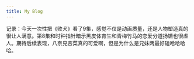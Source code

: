 ```yaml
---
title: My Blog
---
```


记录：今天一次性把《败犬》看了9集，感觉不仅是动画质量，还是人物塑造真的很让人满意。第8集和时钟指针暗示黑皮体育生和青梅竹马的恋爱分道扬镳也很虐人。期待后续表现，八奈見杏菜真的可爱啊，但是为什么是兄妹两最好磕哈哈哈哈。